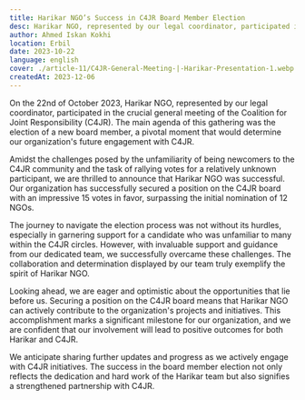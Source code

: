 ```yaml
---
title: Harikar NGO’s Success in C4JR Board Member Election
desc: Harikar NGO, represented by our legal coordinator, participated in the crucial general meeting of the Coalition for Joint Responsibility (C4JR) and was elected as a board member by the vote 15 NGOs. 
author: Ahmed Iskan Kokhi
location: Erbil
date: 2023-10-22
language: english
cover: ./article-11/C4JR-General-Meeting-|-Harikar-Presentation-1.webp
createdAt: 2023-12-06
---
```


On the 22nd of October 2023, Harikar NGO, represented by our legal
coordinator, participated in the crucial general meeting of the
Coalition for Joint Responsibility (C4JR). The main agenda of this
gathering was the election of a new board member, a pivotal moment
that would determine our organization's future engagement with C4JR.

Amidst the challenges posed by the unfamiliarity of being newcomers to
the C4JR community and the task of rallying votes for a relatively
unknown participant, we are thrilled to announce that Harikar NGO was
successful. Our organization has successfully secured a position on
the C4JR board with an impressive 15 votes in favor, surpassing the
initial nomination of 12 NGOs.

The journey to navigate the election process was not without its
hurdles, especially in garnering support for a candidate who was
unfamiliar to many within the C4JR circles. However, with invaluable
support and guidance from our dedicated team, we successfully overcame
these challenges. The collaboration and determination displayed by our
team truly exemplify the spirit of Harikar NGO.

Looking ahead, we are eager and optimistic about the opportunities
that lie before us. Securing a position on the C4JR board means that
Harikar NGO can actively contribute to the organization's projects and
initiatives. This accomplishment marks a significant milestone for our
organization, and we are confident that our involvement will lead to
positive outcomes for both Harikar and C4JR.

We anticipate sharing further updates and progress as we actively
engage with C4JR initiatives. The success in the board member election
not only reflects the dedication and hard work of the Harikar team but
also signifies a strengthened partnership with C4JR.
